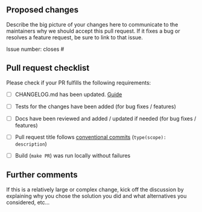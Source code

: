 ## Proposed changes
Describe the big picture of your changes here to communicate to the maintainers why we should accept this pull request. If it fixes a bug or resolves a feature request, be sure to link to that issue.

Issue number: closes #


## Pull request checklist

Please check if your PR fulfills the following requirements:
- [ ] CHANGELOG.md has been updated. [Guide](https://tihlde.slab.com/posts/changelog-z8hybjom)
- [ ] Tests for the changes have been added (for bug fixes / features)
- [ ] Docs have been reviewed and added / updated if needed (for bug fixes / features)
- [ ] Pull request title follows [conventional commits](https://github.com/commitizen/conventional-commit-types/blob/v3.0.0/index.json) (`type(scope): description`)
- [ ] Build (`make PR`) was run locally without failures


## Further comments

If this is a relatively large or complex change, kick off the discussion by explaining why you chose the solution you did and what alternatives you considered, etc...
